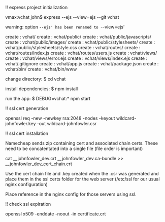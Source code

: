 




 !! express project initialization

vmax:vchat john$ express --ejs --view=ejs --git vchat

  warning: option `--ejs' has been renamed to `--view=ejs'


   create : vchat/
   create : vchat/public/
   create : vchat/public/javascripts/
   create : vchat/public/images/
   create : vchat/public/stylesheets/
   create : vchat/public/stylesheets/style.css
   create : vchat/routes/
   create : vchat/routes/index.js
   create : vchat/routes/users.js
   create : vchat/views/
   create : vchat/views/error.ejs
   create : vchat/views/index.ejs
   create : vchat/.gitignore
   create : vchat/app.js
   create : vchat/package.json
   create : vchat/bin/
   create : vchat/bin/www

   change directory:
     $ cd vchat

   install dependencies:
     $ npm install

   run the app:
     $ DEBUG=vchat:* npm start


!! ssl cert generation

openssl req -new -newkey rsa:2048 -nodes -keyout wildcard-johnfowler.key -out wildcard-johnfowler.csr


!! ssl cert installation

Namecheap sends zip containing cert and associated chain certs. These need to be concatentated into a single file (file order is important)

cat __johnfowler_dev.crt __johnfowler_dev.ca-bundle >> __johnfowler_dev_cert_chain.crt

Use the cert chain file and .key created when the .csr was generated and place them in the ssl certs folder for the web server (/etc/ssl for our usual nginx configuration)

Place reference in the nginx config for those servers using ssl.


!!  check ssl expiration

openssl x509 -enddate -noout -in certificate.crt
